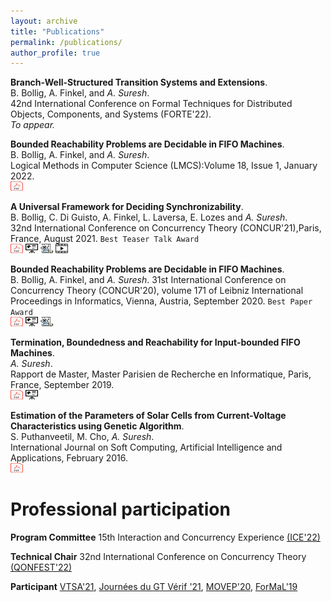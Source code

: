 ```yaml
---
layout: archive
title: "Publications"
permalink: /publications/
author_profile: true
---
```

__Branch-Well-Structured Transition Systems and Extensions__.\
B. Bollig, A. Finkel, and _A. Suresh_.\
42nd International Conference on Formal Techniques for Distributed Objects, Components, and Systems (FORTE'22).\
_To appear._

__Bounded Reachability Problems are Decidable in FIFO Machines__.\
B. Bollig, A. Finkel, and _A. Suresh_.\
Logical Methods in Computer Science (LMCS):Volume 18, Issue 1, January 2022.\
[<img src="../images/PDF_file_icon.svg" alt="PDF" style="height: 15px; width:20px;"/>](https://lmcs.episciences.org/8992)  

__A Universal Framework for Deciding Synchronizability__.\
B. Bollig, C. Di Guisto, A. Finkel, L. Laversa, E. Lozes and _A. Suresh_.\
32nd International Conference on Concurrency Theory (CONCUR'21),Paris, France, August 2021. `Best Teaser Talk Award`\
[<img src="../images/PDF_file_icon.svg" alt="PDF" style="height: 15px; width:20px;"/>](https://drops.dagstuhl.de/opus/volltexte/2021/14391/)  [<img src="../images/slide_icon.png" alt="PPT" style="height: 15px; width:20px;"/>](../files/concur21_presentation.pdf) [<img src="../images/teaser_icon.png" alt="Teaser" style="height: 15px; width:20px;"/>](../files/concur21_teaser_short.pdf) [<img src="../images/talk_icon.png" alt="Talk" style="height: 15px; width:20px;"/>](https://youtu.be/HhfsX25NatY?t=154)

 __Bounded Reachability Problems are Decidable in FIFO Machines__.\
B. Bollig, A. Finkel, and _A. Suresh_. 
31st International Conference on Concurrency Theory (CONCUR'20), volume 171 of Leibniz International Proceedings in Informatics, Vienna, Austria, September 2020. `Best Paper Award`\
[<img src="../images/PDF_file_icon.svg" alt="PDF" style="height: 15px; width:20px;"/>](https://drops.dagstuhl.de/opus/volltexte/2020/12861/)  [<img src="../images/slide_icon.png" alt="PPT" style="height: 15px; width:20px;"/>](../files/concur20_presentation.pdf) [<img src="../images/teaser_icon.png" alt="Teaser" style="height: 15px; width:20px;"/>](../files/concur20_teaser.pdf)

__Termination, Boundedness and Reachability for Input-bounded FIFO Machines__.\
_A. Suresh_.\
Rapport de Master, Master Parisien de Recherche en Informatique, Paris, France, September 2019.\
[<img src="../images/PDF_file_icon.svg" alt="PDF" style="height: 15px; width:20px;"/>](../files/Amrita_M2_report_final.pdf) [<img src="../images/slide_icon.png" alt="PPT" style="height: 15px; width:20px;"/>](../files/M2_presentation_final.pdf)


__Estimation of the Parameters of Solar Cells from Current-Voltage Characteristics using Genetic Algorithm__.\
S. Puthanveetil, M. Cho, _A. Suresh_.\
International Journal on Soft Computing, Artificial Intelligence and Applications, February 2016.\
[<img src="../images/PDF_file_icon.svg" alt="PDF" style="height: 15px; width:20px;"/>](https://aircconline.com/ijscai/V5N1/5116ijscai03.pdf)

# Professional participation

__Program Committee__ 15th Interaction and Concurrency Experience [(ICE'22)](https://www.discotec.org/2022/ice)

__Technical Chair__ 32nd International Conference on Concurrency Theory [(QONFEST'22)](https://qonfest2021.lacl.fr/index.php)

__Participant__ [VTSA'21](https://resources.mpi-inf.mpg.de/departments/rg1/conferences/vtsa21/), [Journées du GT Vérif '21](https://www.benedikt-bollig.org//gt-verif-2021), [MOVEP'20](https://www-verimag.imag.fr/MOVEP-2020.html), [ForMaL'19](https://formal-paris-saclay.fr/)





